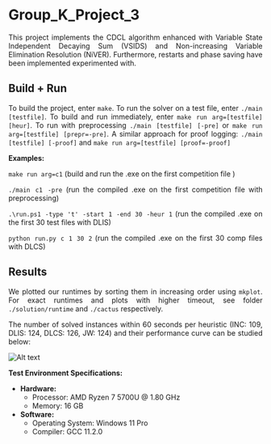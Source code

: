 <div style="text-align: justify;">

# Group_K_Project_3

This project implements the CDCL algorithm enhanced with Variable State Independent Decaying Sum (VSIDS) and Non-increasing Variable Elimination Resolution (NiVER). Furthermore, restarts and phase saving have been implemented experimented with.

## Build + Run
To build the project, enter `make`. To run the solver on a test file, enter `./main [testfile]`. To build and run immediately, enter `make run arg=[testfile] [heur]`. To run with preprocessing `./main [testfile] [-pre]` or `make run arg=[testfile] [prepr=-pre]`. A similar approach for proof logging:  `./main [testfile] [-proof]` and  `make run arg=[testfile] [proof=-proof]`

**Examples:**

`make run arg=c1` (build and run the .exe on the first competition file )

`./main c1 -pre` (run the compiled .exe on the first competition file with preprocessing)
  
`.\run.ps1 -type 't' -start 1 -end 30 -heur 1` (run the compiled .exe on the first 30 test files with DLIS)

`python run.py c 1 30 2` (run the compiled .exe on the first 30 comp files with DLCS)

## Results

We plotted our runtimes by sorting them in increasing order using `mkplot`. For exact runtimes and plots with higher timeout, see folder `./solution/runtime` and `./cactus` respectively.

The number of solved instances within 60 seconds per heuristic (INC: 109, DLIS: 124, DLCS: 126, JW: 124) and their performance curve can be studied below:

![Alt text](cactus/cactusPlot60secs.png/?raw=true "Optional Title")

**Test Environment Specifications:**
- **Hardware:**
  - Processor: AMD Ryzen 7 5700U @ 1.80 GHz
  - Memory: 16 GB
- **Software:**
  - Operating System: Windows 11 Pro
  - Compiler: GCC 11.2.0

</div>







